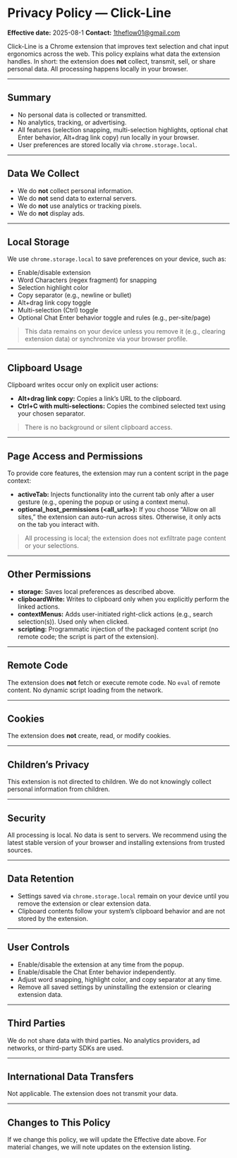 # Privacy Policy — Click-Line

**Effective date:** 2025-08-1
**Contact:** 1theflow01@gmail.com

Click-Line is a Chrome extension that improves text selection and chat input ergonomics across the web. This policy explains what data the extension handles. In short: the extension does **not** collect, transmit, sell, or share personal data. All processing happens locally in your browser.

---

## Summary
- No personal data is collected or transmitted.  
- No analytics, tracking, or advertising.  
- All features (selection snapping, multi-selection highlights, optional chat Enter behavior, Alt+drag link copy) run locally in your browser.  
- User preferences are stored locally via `chrome.storage.local`.  

---

## Data We Collect
- We do **not** collect personal information.  
- We do **not** send data to external servers.  
- We do **not** use analytics or tracking pixels.  
- We do **not** display ads.  

---

## Local Storage
We use `chrome.storage.local` to save preferences on your device, such as:  
- Enable/disable extension  
- Word Characters (regex fragment) for snapping  
- Selection highlight color  
- Copy separator (e.g., newline or bullet)  
- Alt+drag link copy toggle  
- Multi-selection (Ctrl) toggle  
- Optional Chat Enter behavior toggle and rules (e.g., per-site/page)  

> This data remains on your device unless you remove it (e.g., clearing extension data) or synchronize via your browser profile.

---

## Clipboard Usage
Clipboard writes occur only on explicit user actions:  
- **Alt+drag link copy:** Copies a link’s URL to the clipboard.  
- **Ctrl+C with multi-selections:** Copies the combined selected text using your chosen separator.  

> There is no background or silent clipboard access.

---

## Page Access and Permissions
To provide core features, the extension may run a content script in the page context:  
- **activeTab:** Injects functionality into the current tab only after a user gesture (e.g., opening the popup or using a context menu).  
- **optional_host_permissions (<all_urls>):** If you choose “Allow on all sites,” the extension can auto-run across sites. Otherwise, it only acts on the tab you interact with.  

> All processing is local; the extension does not exfiltrate page content or your selections.

---

## Other Permissions
- **storage:** Saves local preferences as described above.  
- **clipboardWrite:** Writes to clipboard only when you explicitly perform the linked actions.  
- **contextMenus:** Adds user-initiated right-click actions (e.g., search selection(s)). Used only when clicked.  
- **scripting:** Programmatic injection of the packaged content script (no remote code; the script is part of the extension).  

---

## Remote Code
The extension does **not** fetch or execute remote code. No `eval` of remote content. No dynamic script loading from the network.

---

## Cookies
The extension does **not** create, read, or modify cookies.

---

## Children’s Privacy
This extension is not directed to children. We do not knowingly collect personal information from children.

---

## Security
All processing is local. No data is sent to servers. We recommend using the latest stable version of your browser and installing extensions from trusted sources.

---

## Data Retention
- Settings saved via `chrome.storage.local` remain on your device until you remove the extension or clear extension data.  
- Clipboard contents follow your system’s clipboard behavior and are not stored by the extension.

---

## User Controls
- Enable/disable the extension at any time from the popup.  
- Enable/disable the Chat Enter behavior independently.  
- Adjust word snapping, highlight color, and copy separator at any time.  
- Remove all saved settings by uninstalling the extension or clearing extension data.

---

## Third Parties
We do not share data with third parties. No analytics providers, ad networks, or third-party SDKs are used.

---

## International Data Transfers
Not applicable. The extension does not transmit your data.

---

## Changes to This Policy
If we change this policy, we will update the Effective date above. For material changes, we will note updates on the extension listing.
